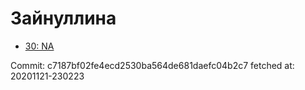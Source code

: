 # Зайнуллина
- [30: NA](30.md)

Commit: c7187bf02fe4ecd2530ba564de681daefc04b2c7
 fetched at: 20201121-230223

